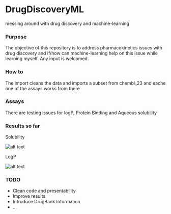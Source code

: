# DrugDiscoveryML
messing around with drug discovery and machine-learning

### Purpose
The objective of this repository is to address pharmacokinetics issues with drug discovery and if/how can machine-learning help on this issue while learning myself. Any input is welcomed.

### How to
The import cleans the data and imports a subset from chembl_23 and eache one of the assays works from there 

### Assays
There are testing issues for logP, Protein Binding and Aqueous solubility

### Results so far
Solubility 

![alt text](https://github.com/joofio/DrugDiscoveryML/blob/master/images/aqsolubil.png "Aqueous Solubility results")

LogP 

![alt text](https://github.com/joofio/DrugDiscoveryML/blob/master/images/logp.png "LogP results")

### TODO
* Clean code and presentability
* Improve results
* Introduce DrugBank Information
* ...
